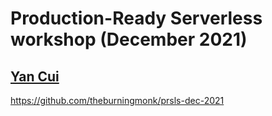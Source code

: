# Production-Ready Serverless workshop (December 2021)
## [Yan Cui](https://github.com/theburningmonk)

https://github.com/theburningmonk/prsls-dec-2021